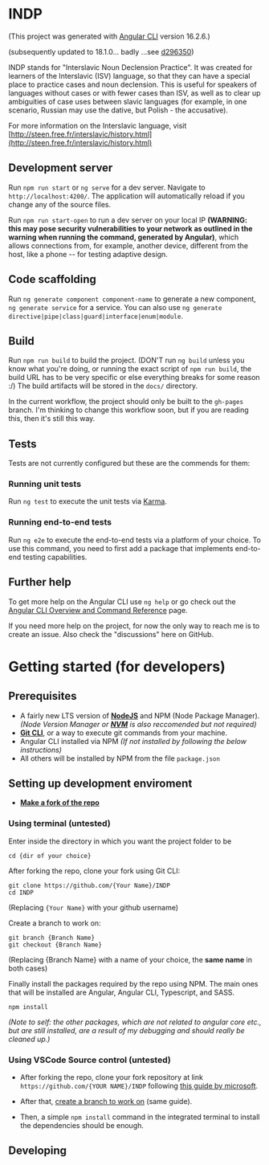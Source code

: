 # INDP

(This project was generated with [Angular CLI](https://github.com/angular/angular-cli) version 16.2.6.)

(subsequently updated to 18.1.0... badly ...see [d296350](https://github.com/amsuu/INDP/commit/d296350))

INDP stands for "Interslavic Noun Declension Practice". It was created for learners of the Interslavic (ISV) language, so that they can have a special place to practice cases and noun declension. This is useful for speakers of languages without cases or with fewer cases than ISV, as well as to clear up ambiguities of case uses between slavic languages (for example, in one scenario, Russian may use the dative, but Polish - the accusative).

For more information on the Interslavic language, visit [http://steen.free.fr/interslavic/history.html](http://steen.free.fr/interslavic/history.html)

## Development server

Run `npm run start` or `ng serve` for a dev server. Navigate to `http://localhost:4200/`. The application will automatically reload if you change any of the source files.

Run `npm run start-open` to run a dev server on your local IP **(WARNING: this may pose security vulnerabilities to your network as outlined in the warning when running the command, generated by Angular)**, which allows connections from, for example, another device, different from the host, like a phone -- for testing adaptive design.

## Code scaffolding

Run `ng generate component component-name` to generate a new component, `ng generate service` for a service. You can also use `ng generate directive|pipe|class|guard|interface|enum|module`.

## Build

Run `npm run build` to build the project. (DON'T run `ng build` unless you know what you're doing, or running the exact script of `npm run build`, the build URL has to be very specific or else everything breaks for some reason :/) The build artifacts will be stored in the `docs/` directory.

In the current workflow, the project should only be built to the `gh-pages` branch. I'm thinking to change this workflow soon, but if you are reading this, then it's still this way.


## Tests

Tests are not currently configured but these are the commends for them:

### Running unit tests

Run `ng test` to execute the unit tests via [Karma](https://karma-runner.github.io).

### Running end-to-end tests

Run `ng e2e` to execute the end-to-end tests via a platform of your choice. To use this command, you need to first add a package that implements end-to-end testing capabilities.


## Further help

To get more help on the Angular CLI use `ng help` or go check out the [Angular CLI Overview and Command Reference](https://angular.io/cli) page.

If you need more help on the project, for now the only way to reach me is to create an issue. Also check the "discussions" here on GitHub.



# Getting started (for developers)

## Prerequisites
- A fairly new LTS version of [**NodeJS**](https://nodejs.org/en/download/) and NPM (Node Package Manager). _(Node Version Manager or [**NVM**](https://www.freecodecamp.org/news/node-version-manager-nvm-install-guide/) is also reccomended but not required)_
- [**Git CLI**](https://github.com/git-guides/install-git), or a way to execute git commands from your machine.
- Angular CLI installed via NPM _(If not installed by following the below instructions)_
- All others will be installed by NPM from the file `package.json`

## Setting up development enviroment

- [**Make a fork of the repo**](https://docs.github.com/en/get-started/exploring-projects-on-github/contributing-to-a-project)

### Using terminal (untested)

Enter inside the directory in which you want the project folder to be
```console
cd {dir of your choice}
```


After forking the repo, clone your fork using Git CLI:
```
git clone https://github.com/{Your Name}/INDP
cd INDP
```
(Replacing `{Your Name}` with your github username)

Create a branch to work on:
```console
git branch {Branch Name}
git checkout {Branch Name}
```
(Replacing {Branch Name} with a name of your choice, the **same name** in both cases)

Finally install the packages required by the repo using NPM. The main ones that will be installed are Angular, Angular CLI, Typescript, and SASS.
```console
npm install
```
_(Note to self: the other packages, which are not related to angular core etc., but are still installed, are a result of my debugging and should really be cleaned up.)_

### Using VSCode Source control (untested)

- After forking the repo, clone your fork repository at link `https://github.com/{YOUR NAME}/INDP` following [this guide by microsoft](https://learn.microsoft.com/en-us/azure/developer/javascript/how-to/with-visual-studio-code/clone-github-repository?tabs=activity-bar).

- After that, [create a branch to work on](https://learn.microsoft.com/en-us/azure/developer/javascript/how-to/with-visual-studio-code/clone-github-repository?tabs=activity-bar#create-a-branch-for-changes) (same guide).

- Then, a simple `npm install` command in the integrated terminal to install the dependencies should be enough.


## Developing
